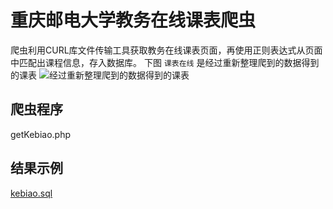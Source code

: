 # 重庆邮电大学教务在线课表爬虫
爬虫利用CURL库文件传输工具获取教务在线课表页面，再使用正则表达式从页面中匹配出课程信息，存入数据库。
下图 `课表在线` 是经过重新整理爬到的数据得到的课表
![经过重新整理爬到的数据得到的课表][1]

## 爬虫程序
getKebiao.php

## 结果示例
[kebiao.sql][2]

  [1]: https://i.loli.net/2019/03/22/5c94d9b364a04.png
  [2]: https://github.com/kongmile/kebiao/blob/master/kebiao.sql
